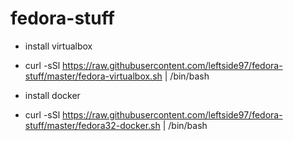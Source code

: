 # fedora-stuff
- install virtualbox
* curl -sSl https://raw.githubusercontent.com/leftside97/fedora-stuff/master/fedora-virtualbox.sh | /bin/bash
- install docker
* curl -sSl https://raw.githubusercontent.com/leftside97/fedora-stuff/master/fedora32-docker.sh | /bin/bash

